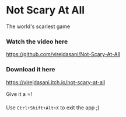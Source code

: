 # Not Scary At All
The world's scariest game

### Watch the video here

https://github.com/virejdasani/Not-Scary-At-All

### Download it here

https://virejdasani.itch.io/not-scary-at-all

Give it a ⭐!

Use `Ctrl+Shift+Alt+X` to exit the app ;)
